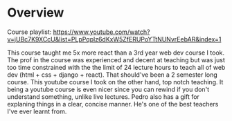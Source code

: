 # Overview

Course playlist: https://www.youtube.com/watch?v=jUBc7K9XCcU&list=PLpPqplz6dKxW5ZfERUPoYTtNUNvrEebAR&index=1

 This course taught me 5x more react than a 3rd year web dev course I took. The prof in the course was experienced and decent at teaching but was just too time constrained with the the limit of 24 lecture hours to teach all of web dev (html + css + django + react). That should've been a 2 semester long course. This youtube course I took on the other hand, top notch teaching. It being a youtube course is even nicer since you can rewind if you don't understand something, unlike live lectures. Pedro also has a gift for explaning things in a clear, concise manner. He's one of the best teachers I've ever learnt from.